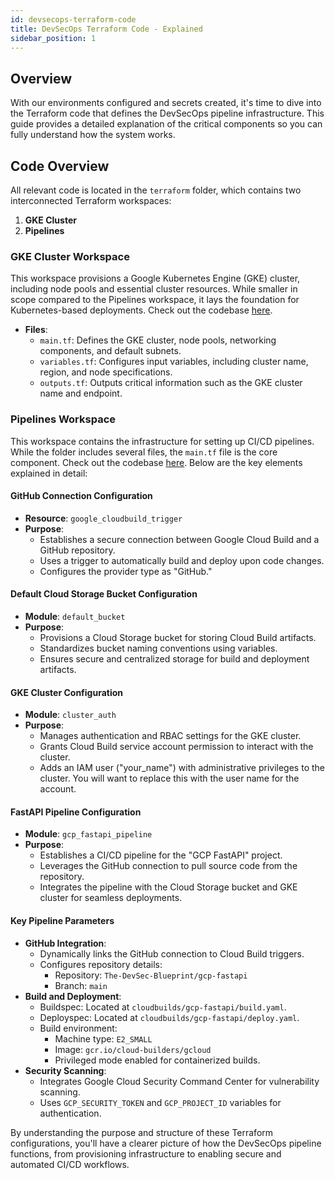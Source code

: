 ```yaml
---
id: devsecops-terraform-code
title: DevSecOps Terraform Code - Explained
sidebar_position: 1
---
```


## Overview

With our environments configured and secrets created, it's time to dive into the Terraform code that defines the DevSecOps pipeline infrastructure. This guide provides a detailed explanation of the critical components so you can fully understand how the system works.

## Code Overview

All relevant code is located in the `terraform` folder, which contains two interconnected Terraform workspaces:

1. **GKE Cluster**
2. **Pipelines**

### GKE Cluster Workspace

This workspace provisions a Google Kubernetes Engine (GKE) cluster, including node pools and essential cluster resources. While smaller in scope compared to the Pipelines workspace, it lays the foundation for Kubernetes-based deployments. Check out the codebase [here](https://github.com/The-DevSec-Blueprint/gcp-devsecops-pipeline/tree/main/terraform/gke-cluster).

- **Files**:
  - `main.tf`: Defines the GKE cluster, node pools, networking components, and default subnets.
  - `variables.tf`: Configures input variables, including cluster name, region, and node specifications.
  - `outputs.tf`: Outputs critical information such as the GKE cluster name and endpoint.

### Pipelines Workspace

This workspace contains the infrastructure for setting up CI/CD pipelines. While the folder includes several files, the `main.tf` file is the core component. Check out the codebase [here](https://github.com/The-DevSec-Blueprint/gcp-devsecops-pipeline/tree/main/terraform/pipelines). Below are the key elements explained in detail:

#### GitHub Connection Configuration

- **Resource**: `google_cloudbuild_trigger`
- **Purpose**:
  - Establishes a secure connection between Google Cloud Build and a GitHub repository.
  - Uses a trigger to automatically build and deploy upon code changes.
  - Configures the provider type as "GitHub."

#### Default Cloud Storage Bucket Configuration

- **Module**: `default_bucket`
- **Purpose**:
  - Provisions a Cloud Storage bucket for storing Cloud Build artifacts.
  - Standardizes bucket naming conventions using variables.
  - Ensures secure and centralized storage for build and deployment artifacts.

#### GKE Cluster Configuration

- **Module**: `cluster_auth`
- **Purpose**:
  - Manages authentication and RBAC settings for the GKE cluster.
  - Grants Cloud Build service account permission to interact with the cluster.
  - Adds an IAM user ("your_name") with administrative privileges to the cluster. You will want to replace this with the user name for the account.

#### FastAPI Pipeline Configuration

- **Module**: `gcp_fastapi_pipeline`
- **Purpose**:
  - Establishes a CI/CD pipeline for the "GCP FastAPI" project.
  - Leverages the GitHub connection to pull source code from the repository.
  - Integrates the pipeline with the Cloud Storage bucket and GKE cluster for seamless deployments.

#### Key Pipeline Parameters

- **GitHub Integration**:
  - Dynamically links the GitHub connection to Cloud Build triggers.
  - Configures repository details:
    - Repository: `The-DevSec-Blueprint/gcp-fastapi`
    - Branch: `main`
- **Build and Deployment**:
  - Buildspec: Located at `cloudbuilds/gcp-fastapi/build.yaml`.
  - Deployspec: Located at `cloudbuilds/gcp-fastapi/deploy.yaml`.
  - Build environment:
    - Machine type: `E2_SMALL`
    - Image: `gcr.io/cloud-builders/gcloud`
    - Privileged mode enabled for containerized builds.
- **Security Scanning**:
  - Integrates Google Cloud Security Command Center for vulnerability scanning.
  - Uses `GCP_SECURITY_TOKEN` and `GCP_PROJECT_ID` variables for authentication.

By understanding the purpose and structure of these Terraform configurations, you'll have a clearer picture of how the DevSecOps pipeline functions, from provisioning infrastructure to enabling secure and automated CI/CD workflows.

